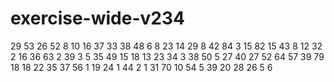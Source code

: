 # exercise-wide-v234
29
53
26
52
8
10
16
37
33
38
48
6
8
23
14
29
8
42
84
3
15
82
15
43
8
12
32
2
16
36
63
2
39
3
5
35
49
15
18
13
23
34
3
38
50
5
27
40
27
52
64
57
39
79
18
18
22
35
37
56
1
19
24
1
44
2
1
31
70
10
54
5
39
20
28
26
5
6
